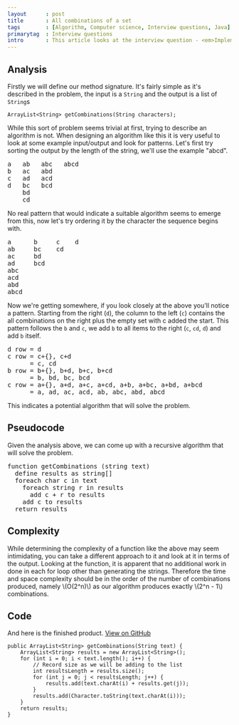 ```yaml
---
layout      : post
title       : All combinations of a set
tags        : [Algorithm, Computer science, Interview questions, Java]
primarytag  : Interview questions
intro       : This article looks at the interview question - <em>Implement a function that gets all possible <em>combinations</em> (or subsets) of the characters in a string with length of at least one. For example for the input string <code>"abc"</code>, the output will be <code>"a"</code>, <code>"b"</code>, <code>"c"</code>, <code>"ab"</code>, <code>"ac"</code>, <code>"bc"</code> and <code>"abc"</code>.</em>
---
```


## Analysis

Firstly we will define our method signature. It's fairly simple as it's described in the problem, the input is a `String` and the output is a list of `String`s

<!--prettify lang=java-->
    ArrayList<String> getCombinations(String characters);

While this sort of problem seems trivial at first, trying to describe an algorithm is not. When designing an algorithm like this it is very useful to look at some example input/output and look for patterns.
Let's first try sorting the output by the length of the string, we'll use the example "abcd".

<pre>
a   ab   abc   abcd
b   ac   abd
c   ad   acd
d   bc   bcd
    bd
    cd
</pre>

No real pattern that would indicate a suitable algorithm seems to emerge from this, now let's try ordering it by the character the sequence begins with.

<pre>
a      b     c    d
ab     bc    cd
ac     bd
ad     bcd
abc
acd
abd
abcd
</pre>

Now we're getting somewhere, if you look closely at the above you'll notice a pattern. Starting from the right (`d`), the column to the left (`c`) contains the all combinations on the right plus the empty set with c added the start. This pattern follows the `b` and `c`, we add `b` to all items to the right (`c`, `cd`, `d`) and add `b` itself.

<pre>
d row = d
c row = c+{}, c+d
      = c, cd
b row = b+{}, b+d, b+c, b+cd
      = b, bd, bc, bcd
c row = a+{}, a+d, a+c, a+cd, a+b, a+bc, a+bd, a+bcd
      = a, ad, ac, acd, ab, abc, abd, abcd
</pre>

This indicates a potential algorithm that will solve the problem.



## Pseudocode

Given the analysis above, we can come up with a recursive algorithm that will solve the problem.

<pre>
function getCombinations (string text)
  define results as string[]
  foreach char c in text
    foreach string r in results
      add c + r to results
    add c to results
  return results
</pre>



## Complexity

While determining the complexity of a function like the above may seem intimidating, you can take a different approach to it and look at it in terms of the output. Looking at the function, it is apparent that no additional work in done in each for loop other than generating the strings. Therefore the time and space complexity should be in the order of the number of combinations produced, namely \\(O(2^n)\\) as our algorithm produces exactly \\(2^n - 1\\) combinations.



## Code

And here is the finished product. [View on GitHub][1]

<!--prettify lang=java-->
    public ArrayList<String> getCombinations(String text) {
        ArrayList<String> results = new ArrayList<String>();
        for (int i = 0; i < text.length(); i++) {
            // Record size as we will be adding to the list
            int resultsLength = results.size();
            for (int j = 0; j < resultsLength; j++) {
                results.add(text.charAt(i) + results.get(j));
            }
            results.add(Character.toString(text.charAt(i)));
        }
        return results;
    }



[1]: https://github.com/Tyriar/growing-with-the-web/tree/master/algorithms/interview-questions/combinations-of-a-set